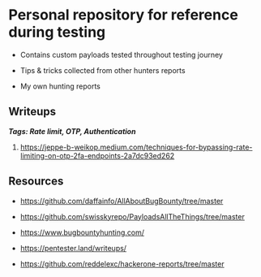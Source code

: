 # Personal repository for reference during testing

- Contains custom payloads tested throughout testing journey

- Tips & tricks collected from other hunters reports

- My own hunting reports

## Writeups

***Tags: Rate limit, OTP, Authentication***
1. https://jeppe-b-weikop.medium.com/techniques-for-bypassing-rate-limiting-on-otp-2fa-endpoints-2a7dc93ed262



## Resources

- https://github.com/daffainfo/AllAboutBugBounty/tree/master

- https://github.com/swisskyrepo/PayloadsAllTheThings/tree/master

- https://www.bugbountyhunting.com/

- https://pentester.land/writeups/

- https://github.com/reddelexc/hackerone-reports/tree/master
